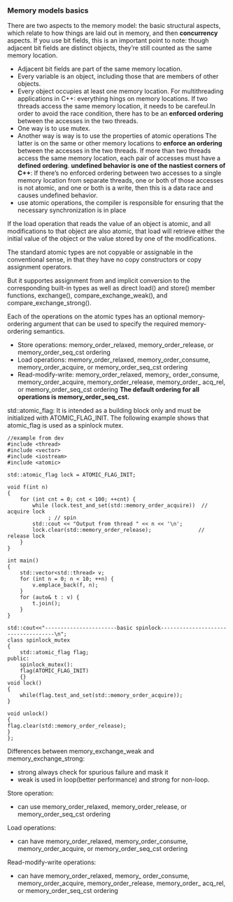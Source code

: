 ### Memory models basics
There are two aspects to the memory model: the basic structural aspects, which relate to how things are laid
out in memory, and then **concurrency** aspects.
If you use bit fields, this is an important point to note: though adjacent bit fields are distinct objects, they’re still
counted as the same memory location.
- Adjacent bit fields are part of the same memory location.
- Every variable is an object, including those that are members of other objects.
- Every object occupies at least one memory location.
For multithreading applications in C++: everything hings on memory locations. If two threads access the same memory location,
it needs to be carefeul.In order to avoid the race condition, there has to be an **enforced ordering**
between the accesses in the two threads.
- One way is to use mutex.
- Another way is way is to use the properties of atomic operations 
The latter is on the same or other memory locations to **enforce an ordering** between the accesses in the two threads.
If more than two threads access the same memory location, each pair of accesses must have a **defined ordering**.
**undefined behavior is one of the nastiest corners of C++**: If there’s no enforced ordering between two accesses to a single memory location
from separate threads, one or both of those accesses is not atomic, and one or both is
a write, then this is a data race and causes undefined behavior.
- use atomic operations, the compiler is responsible for ensuring that the necessary
synchronization is in place

If the load operation that reads the value of an object is atomic, and all modifications to that object are
also atomic, that load will retrieve either the initial value of the object or the value stored by one of the modifications.

The standard atomic types are not copyable or assignable in the conventional
sense, in that they have no copy constructors or copy assignment operators.

But it supportes assignment from and implicit conversion to the corresponding
built-in types as well as direct load() and store() member functions, exchange(),
compare_exchange_weak(), and compare_exchange_strong().

Each of the operations on the atomic types has an optional memory-ordering argument
that can be used to specify the required memory-ordering semantics.
- Store operations: memory_order_relaxed, memory_order_release,
or memory_order_seq_cst ordering
- Load operations: memory_order_relaxed, memory_order_consume,
memory_order_acquire, or memory_order_seq_cst ordering
- Read-modify-write: memory_order_relaxed, memory_
order_consume, memory_order_acquire, memory_order_release, memory_order_
acq_rel, or memory_order_seq_cst ordering
**The default ordering for all operations is memory_order_seq_cst.**

std::atomic_flag: It is intended as a building block only and must be initialized with ATOMIC_FLAG_INIT.
The following example shows that atomic_flag is used as a spinlock mutex.
```
//example from dev
#include <thread>
#include <vector>
#include <iostream>
#include <atomic>
 
std::atomic_flag lock = ATOMIC_FLAG_INIT;
 
void f(int n)
{
    for (int cnt = 0; cnt < 100; ++cnt) {
        while (lock.test_and_set(std::memory_order_acquire))  // acquire lock
             ; // spin
        std::cout << "Output from thread " << n << '\n';
        lock.clear(std::memory_order_release);               // release lock
    }
}
 
int main()
{
    std::vector<std::thread> v;
    for (int n = 0; n < 10; ++n) {
        v.emplace_back(f, n);
    }
    for (auto& t : v) {
        t.join();
    }
}

std::cout<<"-----------------------basic spinlock------------------------------------\n";
class spinlock_mutex
{
	std::atomic_flag flag;
public:
	spinlock_mutex():
	flag(ATOMIC_FLAG_INIT)
	{}
void lock()
{
	while(flag.test_and_set(std::memory_order_acquire));
}

void unlock()
{
flag.clear(std::memory_order_release);
}
};
```
Differences between memory_exchange_weak and memory_exchange_strong:
- strong always check for spurious failure and mask it 
- weak is used in loop(better performance) and strong for non-loop.

Store operation:
- can use memory_order_relaxed, memory_order_release,
or memory_order_seq_cst ordering

Load operations:
- can have memory_order_relaxed, memory_order_consume,
memory_order_acquire, or memory_order_seq_cst ordering

Read-modify-write operations:
- can have memory_order_relaxed, memory_
order_consume, memory_order_acquire, memory_order_release, memory_order_
acq_rel, or memory_order_seq_cst ordering
